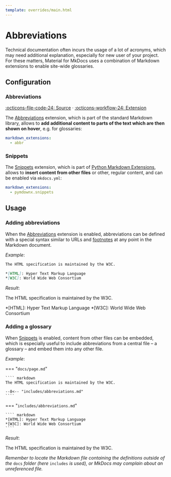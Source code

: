 ```yaml
---
template: overrides/main.html
---
```


# Abbreviations

Technical documentation often incurs the usage of a lot of acronyms, which may
need additional explanation, especially for new user of your project. For these
matters, Material for MkDocs uses a combination of Markdown extensions to
enable site-wide glossaries.

## Configuration

### Abbreviations

[:octicons-file-code-24: Source][1] · [:octicons-workflow-24: Extension][2]

The [Abbreviations][2] extension, which is part of the standard Markdown
library, allows to __add additional content to parts of the text which are then
shown on hover__, e.g. for glossaries:

``` yaml
markdown_extensions:
  - abbr
```

  [1]: https://github.com/squidfunk/mkdocs-material/blob/master/src/assets/stylesheets/main/_typeset.scss
  [2]: https://python-markdown.github.io/extensions/abbreviations/

### Snippets

The [Snippets][3] extension, which is part of [Python Markdown Extensions][4], 
allows to __insert content from other files__ or other, regular content, and can
be enabled via `mkdocs.yml`:

``` yaml
markdown_extensions:
  - pymdownx.snippets
```

  [3]: https://facelessuser.github.io/pymdown-extensions/extensions/snippets/
  [4]: https://facelessuser.github.io/pymdown-extensions/

## Usage

### Adding abbreviations

When the [Abbreviations][5] extension is enabled, abbreviations can be defined
with a special syntax similar to URLs and [footnotes][6] at any point in the
Markdown document.

_Example_:

``` markdown
The HTML specification is maintained by the W3C.

*[HTML]: Hyper Text Markup Language
*[W3C]: World Wide Web Consortium
```

_Result_:

The HTML specification is maintained by the W3C.

*[HTML]: Hyper Text Markup Language
*[W3C]: World Wide Web Consortium

  [5]: #abbreviations_1
  [6]: footnotes.md

### Adding a glossary

When [Snippets][7] is enabled, content from other files can be embedded, which
is especially useful to include abbreviations from a central file – a glossary –
and embed them into any other file.

_Example_:

=== "`docs/page.md`"

    ```` markdown
    The HTML specification is maintained by the W3C.
    
    --8<-- "includes/abbreviations.md"
    ````

=== "`includes/abbreviations.md`"

    ```` markdown
    *[HTML]: Hyper Text Markup Language
    *[W3C]: World Wide Web Consortium
    ````

_Result_:

The HTML specification is maintained by the W3C.

_Remember to locate the Markdown file containing the definitions outside of the_
`docs` _folder (here_ `includes` _is used), or MkDocs may complain about an 
unreferenced file._

  [7]: #snippets
